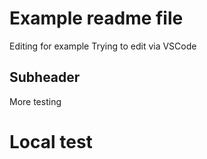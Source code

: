 # Example readme file

Editing for example
Trying to edit via VSCode

## Subheader
More testing

# Local test